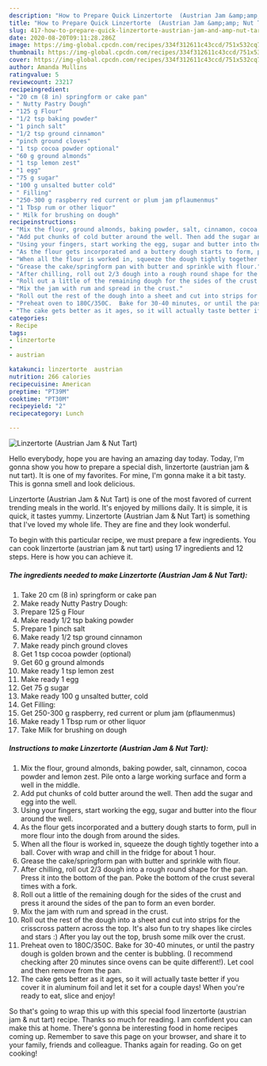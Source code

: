 ```yaml
---
description: "How to Prepare Quick Linzertorte  (Austrian Jam &amp;amp; Nut Tart)"
title: "How to Prepare Quick Linzertorte  (Austrian Jam &amp;amp; Nut Tart)"
slug: 417-how-to-prepare-quick-linzertorte-austrian-jam-and-amp-nut-tart
date: 2020-08-20T09:11:28.286Z
image: https://img-global.cpcdn.com/recipes/334f312611c43ccd/751x532cq70/linzertorte-austrian-jam-nut-tart-recipe-main-photo.jpg
thumbnail: https://img-global.cpcdn.com/recipes/334f312611c43ccd/751x532cq70/linzertorte-austrian-jam-nut-tart-recipe-main-photo.jpg
cover: https://img-global.cpcdn.com/recipes/334f312611c43ccd/751x532cq70/linzertorte-austrian-jam-nut-tart-recipe-main-photo.jpg
author: Amanda Mullins
ratingvalue: 5
reviewcount: 23217
recipeingredient:
- "20 cm (8 in) springform or cake pan"
- " Nutty Pastry Dough"
- "125 g Flour"
- "1/2 tsp baking powder"
- "1 pinch salt"
- "1/2 tsp ground cinnamon"
- "pinch ground cloves"
- "1 tsp cocoa powder optional"
- "60 g ground almonds"
- "1 tsp lemon zest"
- "1 egg"
- "75 g sugar"
- "100 g unsalted butter cold"
- " Filling"
- "250-300 g raspberry red current or plum jam pflaumenmus"
- "1 Tbsp rum or other liquor"
- " Milk for brushing on dough"
recipeinstructions:
- "Mix the flour, ground almonds, baking powder, salt, cinnamon, cocoa powder and lemon zest. Pile onto a large working surface and form a well in the middle."
- "Add put chunks of cold butter around the well. Then add the sugar and egg into the well."
- "Using your fingers, start working the egg, sugar and butter into the flour around the well."
- "As the flour gets incorporated and a buttery dough starts to form, pull in more flour into the dough from around the sides."
- "When all the flour is worked in, squeeze the dough tightly together into a ball. Cover with wrap and chill in the fridge for about 1 hour."
- "Grease the cake/springform pan with butter and sprinkle with flour."
- "After chilling, roll out 2/3 dough into a rough round shape for the pan. Press it into the bottom of the pan.  Poke the bottom of the crust several times with a fork."
- "Roll out a little of the remaining dough for the sides of the crust and press it around the sides of the pan to form an even border."
- "Mix the jam with rum and spread in the crust."
- "Roll out the rest of the dough into a sheet and cut into strips for the crisscross pattern across the top. It&#39;s also fun to try shapes like circles and stars :) After you lay out the top, brush some milk over the crust."
- "Preheat oven to 180C/350C.  Bake for 30-40 minutes, or until the pastry dough is golden brown and the center is bubbling. (I recommend checking after 20 minutes since ovens can be quite different!). Let cool and then remove from the pan."
- "The cake gets better as it ages, so it will actually taste better if you cover it in aluminum foil and let it set for a couple days! When you&#39;re ready to eat, slice and enjoy!"
categories:
- Recipe
tags:
- linzertorte
- 
- austrian

katakunci: linzertorte  austrian 
nutrition: 266 calories
recipecuisine: American
preptime: "PT39M"
cooktime: "PT30M"
recipeyield: "2"
recipecategory: Lunch

---
```



![Linzertorte  (Austrian Jam &amp; Nut Tart)](https://img-global.cpcdn.com/recipes/334f312611c43ccd/751x532cq70/linzertorte-austrian-jam-nut-tart-recipe-main-photo.jpg)

Hello everybody, hope you are having an amazing day today. Today, I'm gonna show you how to prepare a special dish, linzertorte  (austrian jam &amp; nut tart). It is one of my favorites. For mine, I'm gonna make it a bit tasty. This is gonna smell and look delicious.



Linzertorte  (Austrian Jam &amp; Nut Tart) is one of the most favored of current trending meals in the world. It's enjoyed by millions daily. It is simple, it is quick, it tastes yummy. Linzertorte  (Austrian Jam &amp; Nut Tart) is something that I've loved my whole life. They are fine and they look wonderful.


To begin with this particular recipe, we must prepare a few ingredients. You can cook linzertorte  (austrian jam &amp; nut tart) using 17 ingredients and 12 steps. Here is how you can achieve it.

<!--inarticleads1-->

##### The ingredients needed to make Linzertorte  (Austrian Jam &amp; Nut Tart):

1. Take 20 cm (8 in) springform or cake pan
1. Make ready  Nutty Pastry Dough:
1. Prepare 125 g Flour
1. Make ready 1/2 tsp baking powder
1. Prepare 1 pinch salt
1. Make ready 1/2 tsp ground cinnamon
1. Make ready pinch ground cloves
1. Get 1 tsp cocoa powder (optional)
1. Get 60 g ground almonds
1. Make ready 1 tsp lemon zest
1. Make ready 1 egg
1. Get 75 g sugar
1. Make ready 100 g unsalted butter, cold
1. Get  Filling:
1. Get 250-300 g raspberry, red current or plum jam (pflaumenmus)
1. Make ready 1 Tbsp rum or other liquor
1. Take  Milk for brushing on dough




<!--inarticleads2-->

##### Instructions to make Linzertorte  (Austrian Jam &amp; Nut Tart):

1. Mix the flour, ground almonds, baking powder, salt, cinnamon, cocoa powder and lemon zest. Pile onto a large working surface and form a well in the middle.
1. Add put chunks of cold butter around the well. Then add the sugar and egg into the well.
1. Using your fingers, start working the egg, sugar and butter into the flour around the well.
1. As the flour gets incorporated and a buttery dough starts to form, pull in more flour into the dough from around the sides.
1. When all the flour is worked in, squeeze the dough tightly together into a ball. Cover with wrap and chill in the fridge for about 1 hour.
1. Grease the cake/springform pan with butter and sprinkle with flour.
1. After chilling, roll out 2/3 dough into a rough round shape for the pan. Press it into the bottom of the pan.  Poke the bottom of the crust several times with a fork.
1. Roll out a little of the remaining dough for the sides of the crust and press it around the sides of the pan to form an even border.
1. Mix the jam with rum and spread in the crust.
1. Roll out the rest of the dough into a sheet and cut into strips for the crisscross pattern across the top. It&#39;s also fun to try shapes like circles and stars :) After you lay out the top, brush some milk over the crust.
1. Preheat oven to 180C/350C.  Bake for 30-40 minutes, or until the pastry dough is golden brown and the center is bubbling. (I recommend checking after 20 minutes since ovens can be quite different!). Let cool and then remove from the pan.
1. The cake gets better as it ages, so it will actually taste better if you cover it in aluminum foil and let it set for a couple days! When you&#39;re ready to eat, slice and enjoy!




So that's going to wrap this up with this special food linzertorte  (austrian jam &amp; nut tart) recipe. Thanks so much for reading. I am confident you can make this at home. There's gonna be interesting food in home recipes coming up. Remember to save this page on your browser, and share it to your family, friends and colleague. Thanks again for reading. Go on get cooking!
